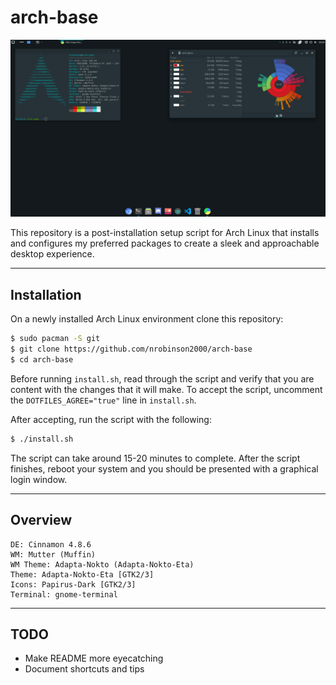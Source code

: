 # arch-base
![](screenshots/debloated.png)

This repository is a post-installation setup script for Arch Linux that installs and configures my preferred packages to create a sleek and approachable desktop experience.
___


## Installation

On a newly installed Arch Linux environment clone this repository:

```bash
$ sudo pacman -S git
$ git clone https://github.com/nrobinson2000/arch-base
$ cd arch-base
```

Before running `install.sh`, read through the script and verify that you are content with the changes that it will make. To accept the script, uncomment the `DOTFILES_AGREE="true"` line in `install.sh`.

After accepting, run the script with the following:

```bash
$ ./install.sh
```

The script can take around 15-20 minutes to complete. After the script finishes, reboot your system and you should be presented with a graphical login window.
___

## Overview

```
DE: Cinnamon 4.8.6
WM: Mutter (Muffin)
WM Theme: Adapta-Nokto (Adapta-Nokto-Eta)
Theme: Adapta-Nokto-Eta [GTK2/3]
Icons: Papirus-Dark [GTK2/3]
Terminal: gnome-terminal
```
___

## TODO
- Make README more eyecatching
- Document shortcuts and tips
